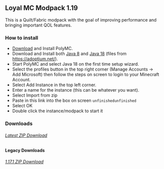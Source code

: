 ## Loyal MC Modpack 1.19
This is a Quilt/Fabric modpack with the goal of improving performance and bringing important QOL features.
   
### How to install
* [Download](https://polymc.org/download/) and Install PolyMC.
* Download and Install both [Java 8](https://github.com/adoptium/temurin8-binaries/releases/download/jdk8u332-b09/OpenJDK8U-jdk_x64_windows_hotspot_8u332b09.msi) and [Java 18](https://github.com/adoptium/temurin18-binaries/releases/download/jdk-18.0.1%2B10/OpenJDK18U-jdk_x64_windows_hotspot_18.0.1_10.msi) (files from https://adoptium.net/).
* Start PolyMC and select Java 18 on the first time setup wizard.
* Select the profiles button in the top right corner (Manage Accounts -> Add Microsoft) then follow the steps on screen to login to your Minecraft Account.
* Select Add Instance in the top left corner.
* Enter a name for the instance (this can be whatever you want).
* Select Import from zip
* Paste in this link into the box on screen ```unfinishedunfinished```
* Select OK
* Double click the instance/modpack to start it

### Downloads
###### [Latest ZIP Download]()

#### Legacy Downloads
###### [1.17.1 ZIP Download](https://cdn.discordapp.com/attachments/925839339219472437/925858651720274001/Loyal_MC_Modpack_1.17.1.zip)
